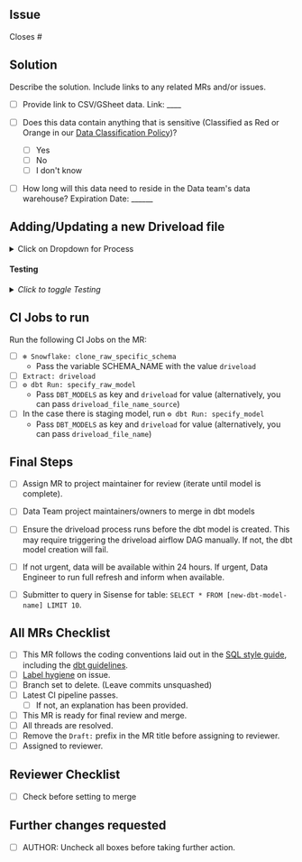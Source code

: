 <!---
  Use this template when adding a driveload file or making changes to a driveload file
--->

## Issue
<!--- Link the Issue this MR closes --->
Closes #

## Solution

Describe the solution. Include links to any related MRs and/or issues.

* [ ] Provide link to CSV/GSheet data. Link: ____
* [ ] Does this data contain anything that is sensitive (Classified as Red or Orange in our [Data Classification Policy](https://about.gitlab.com/handbook/engineering/security/data-classification-standard.html#data-classification-levels))?
  - [ ] Yes 
  - [ ] No
  - [ ] I don't know
* [ ]  How long will this data need to reside in the Data team's data warehouse? Expiration Date: ______ 


## Adding/Updating a new Driveload file
<details><summary>Click on Dropdown for Process</summary>
<br>

* [ ] Step 1: Create a new folder in Google Drive and upload your file to it. Files can only be .csv format currently.  
* [ ] Step 2: Share the file with the required service accounts [Email Address to share with](https://docs.google.com/document/d/1m8kky3DPv2yvH63W4NDYFURrhUwRiMKHI-himxn1r7k/edit?usp=sharing) (GitLab Internal). 
  * Ensure you share the folder with both the runner & airflow service accounts. The runner account is required for running the Driveload CI pipeline, the airflow account is used while running in production.
* [ ] Step 3: Open up the web ide and let's start the MR! Update extract--> sheetload--> [drives.yml](https://gitlab.com/gitlab-data/analytics/-/blob/master/extract/sheetload/drives.yml)
    * Add the name of the file_name (i.e. kpi_status)
    * Add the name of the newly created folder, folder names need to unique here so ensure you do not conflict with any existing folders. 
    * Add yourself as an owner
    * Decide on a loading strategy for table_replace_append. 
      * If set to 1, all files which are uploaded to the folder will be **appended** to the table. After the files are uploaded they will go into the `./Archive` directory inside the GDrive folder.
      * If set to 0, the files which are uploaded to the folder will **replace** the data in the table. 
    * **NB** Bear in mind how the above affects your testing process. If set to append (1) to the table, the files will be moved when running the driveload CI pipeline. This means that if you want the files to also be processed into RAW when moving to production, you need to move the files out of the archive folder after merging. 
* [ ] Step 4: Next in this MR, head to transform --> snowflake-dbt --> models --> sources --> driveload--> [Edit the sources.yml](https://gitlab.com/gitlab-data/analytics/-/blob/master/transform/snowflake-dbt/models/sources/driveload/sources.yml). Add the file name as `driveload_file_name_source`
* [ ] Step 5: In the same repoistory folder as the sources.yml file, you will [add the base model to sources.driveload repository](https://gitlab.com/gitlab-data/analytics/-/tree/master/transform/snowflake-dbt/models/sources/driveload). Naming the file as driveload_file_name_sources.sql.
        This file will have the following code, but can also be restricted down to specific columns. Update data type of columns in this file (i.e converting value to decimal or varchar)
```sql
        WITH source AS (

        SELECT * 
        FROM {{ source('driveload','file_name') }}

        )
        SELECT * 
        FROM source
```
* [ ] Step 6: In the sources.driveload repository [Edit the schema.yml](https://gitlab.com/gitlab-data/analytics/-/blob/master/transform/snowflake-dbt/models/sources/driveload/schema.yml) to explain the source model. 
* [ ] Step 6.5: (If you do not have an applicable workspace model folder, create a workspace folder under models/workspaces)
* [ ] Step 7: Next we'll head to head to transform --> snowflake-dbt --> models --> workspaces --> <YourWorkspace>--> Schema.yaml. Add your model name here, along with a .sql file to select the model into this layer. 
  * This will make the model accesible in Sisense. If any transformations are needed, this would be the file to update. Name the file `driveload_file_name`
* [ ] Step 8: Update the schema.yaml to add description of the workspace model. 

To understand the difference between source and staging models, please refer to these sources: [source models](https://about.gitlab.com/handbook/business-ops/data-team/platform/dbt-guide/#source-models) vs [staging models](https://about.gitlab.com/handbook/business-ops/data-team/platform/dbt-guide/#staging)
</details>

#### Testing

<details>
<summary><i>Click to toggle Testing</i></summary>

* [ ] Every model should be [tested](https://docs.getdbt.com/docs/testing-and-documentation) AND documented in a `schema.yml` file. At minimum, unique, not nullable fields, and foreign key constraints should be tested, if applicable.
* [ ] All models should be integrated into the [trusted data framework](https://about.gitlab.com/handbook/business-technology/data-team/platform/#tdf)
  * [ ] If there is an associated MR in the [Data Tests](https://gitlab.com/gitlab-data/data-tests) project, be sure to pass the branch name to the manual job using the `DATA_TEST_BRANCH` environment variable.
* [ ] If the periscope_query job failed, validate that the changes you've made don't affect the grain of the table or the expected output in Periscope.
* [ ] If you are on the Data Team, please paste the output of `dbt test` when run locally below. Any failing tests should be fixed or explained prior to requesting a review.
</details>


## CI Jobs to run
Run the following CI Jobs on the MR: 

* [ ] `❄️ Snowflake: clone_raw_specific_schema` 
  * Pass the variable SCHEMA_NAME with the value `driveload`
* [ ] `Extract: driveload`
* [ ] `⚙️ dbt Run: specify_raw_model`
    * Pass `DBT_MODELS` as key and `driveload` for value (alternatively, you can pass `driveload_file_name_source`)
* [ ] In the case there is staging model, run `⚙️ dbt Run: specify_model`
    * Pass `DBT_MODELS` as key and `driveload` for value (alternatively, you can pass `driveload_file_name`)

## Final Steps
* [ ]  Assign MR to project maintainer for review (iterate until model is complete).
* [ ]  Data Team project maintainers/owners to merge in dbt models 
* [ ]  Ensure the driveload process runs before the dbt model is created. This may require triggering the driveload airflow DAG manually. If not, the dbt model creation will fail.
* [ ]  If not urgent, data will be available within 24 hours. If urgent, Data Engineer to run full refresh and inform when available.
* [ ]  Submitter to query in Sisense for table: ``` SELECT * FROM [new-dbt-model-name] LIMIT 10 ```.


## All MRs Checklist
* [ ] This MR follows the coding conventions laid out in the [SQL style guide](https://about.gitlab.com/handbook/business-ops/data-team/platform/sql-style-guide/), including the [dbt guidelines](https://about.gitlab.com/handbook/business-ops/data-team/platform/sql-style-guide/#dbt-guidelines).
* [ ] [Label hygiene](https://about.gitlab.com/handbook/business-ops/data-team/how-we-work/#issue-labeling) on issue.
* [ ] Branch set to delete. (Leave commits unsquashed)
* [ ] Latest CI pipeline passes.
  * [ ] If not, an explanation has been provided.
* [ ] This MR is ready for final review and merge.
* [ ] All threads are resolved.
* [ ] Remove the `Draft:` prefix in the MR title before assigning to reviewer.
* [ ] Assigned to reviewer.

## Reviewer Checklist
- [ ]  Check before setting to merge

## Further changes requested
* [ ]  AUTHOR: Uncheck all boxes before taking further action.


